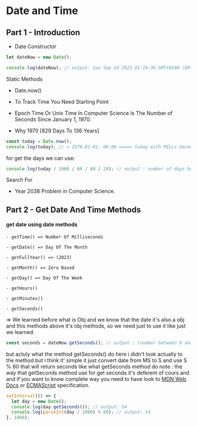 # Date and Time

## Part 1 - Introduction

- Date Constructor

```js
let dateNow = new Date();

console.log(dateNow); // output: Sun Sep 24 2023 01:24:30 GMT+0100 (GMT+01:00)
```

Static Methods

- Date.now()

- To Track Time You Need Starting Point

- Epoch Time Or Unix Time In Computer Science Is The Number of Seconds Since January 1, 1970.

- Why 1970 [829 Days To 136 Years]

```js
const today = Date.now();
console.log(today); // = 1970-01-01- 00:00 ====> today with MILLs Seconds
```

for get the days we can use:

```js
console.log(today / 1000 / 60 / 60 / 24); // output : number of days between today and 1970-01-01
```

Search For

- Year 2038 Problem in Computer Science.

## Part 2 - Get Date And Time Methods

#### get date using date methods

    - getTime() => Number Of Milliseconds

    - getDate() => Day Of The Month

    - getFullYear() => (2023)

    - getMonth() => Zero Based

    - getDay() => Day Of The Week

    - getHours()

    - getMinutes()

    - getSeconds()

=> We learned before what is Obj and we know that the date it's also a obj and this methods above it's obj methods, so we need just to use it like just we learned.

```js
const seconds = dateNow.getSeconds(); // output : (number between 0 and 59) according to localtime
```

but actuly what the method getSeconds() do here i didn't look actually to the method but i think it' simple it just convert date from MS to S and use S % 60 that will return seconds like what getSeconds method do
note : the way that getSeconds method use for get seconds it's deferent of cours and and if you want to know complete way you need to have look to [MDN Web Docs](https://developer.mozilla.org/en-US/docs/Web/JavaScript/Reference/Global_Objects/Date) or [ECMAScript](https://tc39.es/ecma262/multipage/numbers-and-dates.html#sec-date.prototype.getseconds) specification.

```js
setInterval(() => {
  let day = new Date();
  console.log(day.getSeconds()); // output: 54
  console.log(parseInt(day / 1000) % 60); // output: 54
}, 1000);
```
